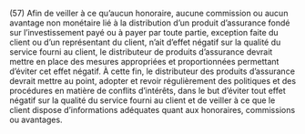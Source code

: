 (57) Afin de veiller à ce qu’aucun honoraire, aucune commission ou aucun avantage non monétaire lié à la distribution d’un produit d’assurance fondé sur l’investissement payé ou à payer par toute partie, exception faite du client ou d’un représentant du client, n’ait d’effet négatif sur la qualité du service fourni au client, le distributeur de produits d’assurance devrait mettre en place des mesures appropriées et proportionnées permettant d’éviter cet effet négatif. À cette fin, le distributeur des produits d’assurance devrait mettre au point, adopter et revoir régulièrement des politiques et des procédures en matière de conflits d’intérêts, dans le but d’éviter tout effet négatif sur la qualité du service fourni au client et de veiller à ce que le client dispose d’informations adéquates quant aux honoraires, commissions ou avantages.